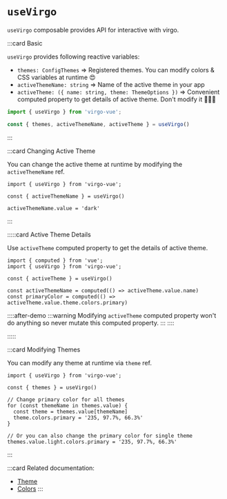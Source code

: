 # `useVirgo`

`useVirgo` composable provides API for interactive with virgo.

:::card Basic

`useVirgo` provides following reactive variables:

- `themes: ConfigThemes` => Registered themes. You can modify colors & CSS variables at runtime 😍
- `activeThemeName: string` => Name of the active theme in your app
- `activeTheme: ({ name: string, theme: ThemeOptions })` => Convenient computed property to get details of active theme. Don't modify it 🙅🏻‍♂️

```ts
import { useVirgo } from 'virgo-vue';

const { themes, activeThemeName, activeTheme } = useVirgo()
```

:::

:::card Changing Active Theme

You can change the active theme at runtime by modifying the `activeThemeName` ref.

```ts{5}
import { useVirgo } from 'virgo-vue';

const { activeThemeName } = useVirgo()

activeThemeName.value = 'dark'
```

:::

:::::card Active Theme Details

Use `activeTheme` computed property to get the details of active theme.

```ts{6-7}
import { computed } from 'vue';
import { useVirgo } from 'virgo-vue';

const { activeTheme } = useVirgo()

const activeThemeName = computed(() => activeTheme.value.name)
const primaryColor = computed(() => activeTheme.value.theme.colors.primary)
```

<!-- ℹ️ We used after-demo slot to avoid unwanted mb -->
::::after-demo
:::warning
Modifying `activeTheme` computed property won't do anything so never mutate this computed property.
:::
::::

:::::

:::card Modifying Themes

You can modify any theme at runtime via `theme` ref.

```ts{8,12}
import { useVirgo } from 'virgo-vue';

const { themes } = useVirgo()

// Change primary color for all themes
for (const themeName in themes.value) {
  const theme = themes.value[themeName]
  theme.colors.primary = '235, 97.7%, 66.3%'
}

// Or you can also change the primary color for single theme
themes.value.light.colors.primary = '235, 97.7%, 66.3%'
```

:::

:::card
Related documentation:

- [Theme](/guide/features/theme.md)
- [Colors](/guide/getting-started/customization.html#color)
:::

